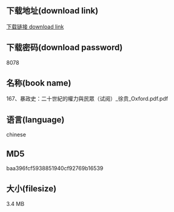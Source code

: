 ## 下载地址(download link)
[下载链接 download link](https://voluble-croquembouche-d321dc.netlify.app/?s=167%E3%80%81%E6%9A%B4%E6%94%BF%E5%8F%B2%EF%BC%9A%E4%BA%8C%E5%8D%81%E4%B8%96%E7%B4%80%E7%9A%84%E6%AC%8A%E5%8A%9B%E8%88%87%E6%B0%91%E7%9C%BE%EF%BC%88%E8%AF%95%E9%98%85%EF%BC%89_%E5%BE%90%E8%B4%B2_Oxford.pdf)

## 下载密码(download password)
8078

## 名称(book name)
167、暴政史：二十世紀的權力與民眾（试阅）_徐贲_Oxford.pdf.pdf

## 语言(language)
chinese

## MD5
baa396fcf5938851940cf92769b16539

## 大小(filesize)
3.4 MB
